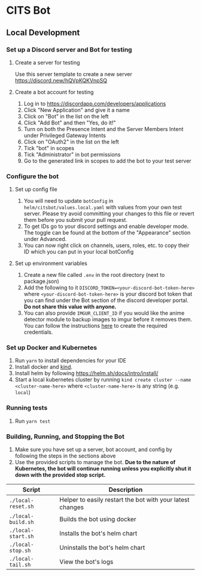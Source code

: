 # CITS Bot

## Local Development

### Set up a Discord server and Bot for testing

1. Create a server for testing

    Use this server template to create a new server https://discord.new/hQVpKQKVnpSQ

2. Create a bot account for testing

    1. Log in to https://discordapp.com/developers/applications
    2. Click "New Application" and give it a name
    3. Click on "Bot" in the list on the left
    4. Click "Add Bot" and then "Yes, do it!"
    5. Turn on both the Presence Intent and the Server Members Intent under Privileged Gateway Intents
    6. Click on "OAuth2" in the list on the left
    7. Tick "bot" in scopes
    8. Tick "Administrator" in bot permissions
    9. Go to the generated link in scopes to add the bot to your test server

### Configure the bot

1. Set up config file

    1. You will need to update `botConfig` in `helm/citsbot/values.local.yaml` with values from your own test server. Please try avoid committing your changes to this file or revert them before you submit your pull request.
    2. To get IDs go to your discord settings and enable developer mode. The toggle can be found at the bottom of the "Appearance" section under Advanced.
    3. You can now right click on channels, users, roles, etc. to copy their ID which you can put in your local botConfig

2. Set up environment variables

    1. Create a new file called `.env` in the root directory (next to package.json)
    2. Add the following to it `DISCORD_TOKEN=<your-discord-bot-token-here>` where `<your-discord-bot-token-here>` is your discord bot token that you can find under the Bot section of the discord developer portal. **Do not share this value with anyone.**
    3. You can also provide `IMGUR_CLIENT_ID` if you would like the anime detector module to backup images to imgur before it removes them. You can follow the instructions [here](https://api.imgur.com/oauth2/addclient) to create the required credentials.

### Set up Docker and Kubernetes

1. Run `yarn` to install dependencies for your IDE
2. Install docker and [kind](https://kind.sigs.k8s.io/docs/user/quick-start).
3. Install helm by following https://helm.sh/docs/intro/install/
4. Start a local kubernetes cluster by running `kind create cluster --name <cluster-name-here>` where `<cluster-name-here>` is any string (e.g. `local`)

### Running tests

1. Run `yarn test`

### Building, Running, and Stopping the Bot

1. Make sure you have set up a server, bot account, and config by following the steps in the sections above
2. Use the provided scripts to manage the bot. **Due to the nature of Kubernetes, the bot will continue running unless you explicitly shut it down with the provided stop script.** 

Script | Description
--- | ---
`./local-reset.sh` | Helper to easily restart the bot with your latest changes
`./local-build.sh` | Builds the bot using docker
`./local-start.sh` | Installs the bot's helm chart
`./local-stop.sh` | Uninstalls the bot's helm chart
`./local-tail.sh` | View the bot's logs
